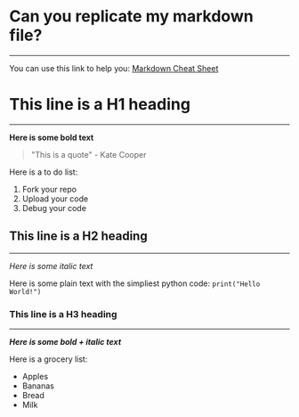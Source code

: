 # Can you replicate my markdown file?
---

You can use this link to help you: [Markdown Cheat Sheet](https://www.markdownguide.org/cheat-sheet/)

# This line is a H1 heading
---

**Here is some bold text**

> "This is a quote" - Kate Cooper

Here is a to do list:

1. Fork your repo
2. Upload your code
3. Debug your code

## This line is a H2 heading
---

*Here is some italic text*

Here is some plain text with the simpliest python code:
`print("Hello World!")`

### This line is a H3 heading
---
***Here is some bold + italic text***

Here is a grocery list:
- Apples
- Bananas
- Bread
- Milk
